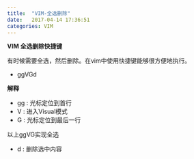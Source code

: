 ```yaml
---
title:  "VIM-全选删除"
date:   2017-04-14 17:36:51
categories: VIM
---
```


**VIM 全选删除快捷键**

有时候需要全选，然后删除。在vim中使用快捷键能够很方便地执行。

 * ggVGd


**解释**

- gg : 光标定位到首行
- V  : 进入Visual模式
- G  : 光标定位到最后一行

以上ggVG实现全选

- d  : 删除选中内容




